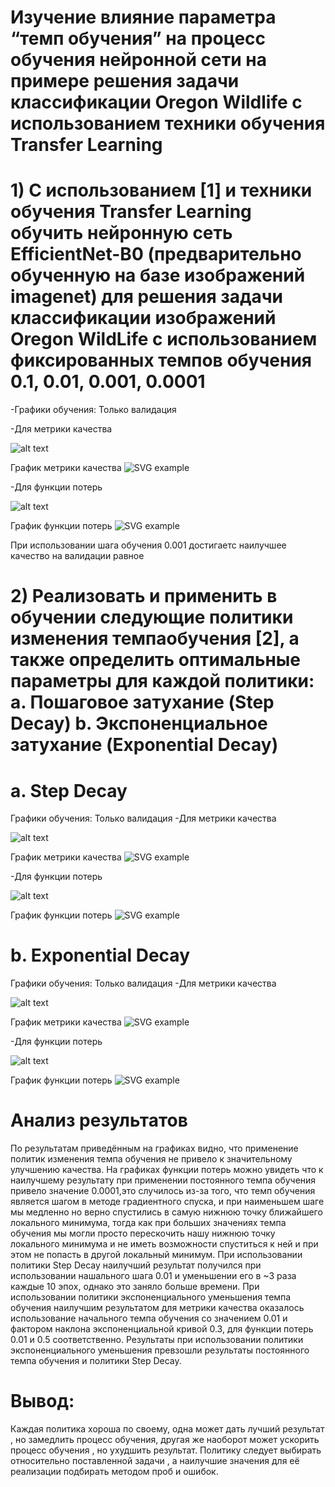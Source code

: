 # Изучение влияние параметра “темп обучения” на процесс обучения нейронной сети на примере решения задачи классификации Oregon Wildlife с использованием техники обучения Transfer Learning
# 1) С использованием [1] и техники обучения Transfer Learning обучить нейронную сеть EfficientNet-B0 (предварительно обученную на базе изображений imagenet) для решения задачи классификации изображений Oregon WildLife с использованием фиксированных темпов обучения 0.1, 0.01, 0.001, 0.0001
-Графики обучения: Только валидация

-Для метрики качества

 ![alt text](metrika2.jpg)
   
   График метрики качества
  ![SVG example](./metrika2.svg)
  
  -Для функции потерь
  
  ![alt text](loss2.jpg)
  
  График функции потерь
  ![SVG example](./loss2.svg)
  
  При использовании шага обучения 0.001 достигаетс наилучшее качество на валидации равное


# 2) Реализовать и применить в обучении следующие политики изменения темпаобучения [2], а также определить оптимальные параметры для каждой политики: a. Пошаговое затухание (Step Decay) b. Экспоненциальное затухание (Exponential Decay)
# a. Step Decay
Графики обучения: Только валидация
-Для метрики качества

 ![alt text](exp_metrika.jpg)
   
   График метрики качества
  ![SVG example](./exp_metrika.svg)
  
  -Для функции потерь
  
  ![alt text](exp_loss.jpg)
  
  График функции потерь
  ![SVG example](./exp_loss.svg)


# b. Exponential Decay

Графики обучения: Только валидация
-Для метрики качества

 ![alt text](exp_metrika2.jpg)
   
   График метрики качества
  ![SVG example](./exp_metrika2.svg)
  
  -Для функции потерь
  
  ![alt text](exp_loss2.jpg)
  
  График функции потерь
  ![SVG example](./exp_loss2.svg)





# Анализ результатов
 По результатам приведённым на графиках видно, что применение политик изменения темпа обучения не привело к значительному улучшению качества.
 На графиках функции потерь можно увидеть что к наилучшему результату при применении постоянного темпа обучения привело значение 0.0001,это случилось из-за того, что темп обучения является шагом в методе градиентного спуска, и при наименьшем шаге мы медленно но верно спустились в самую нижнюю точку ближайшего локального минимума, тогда как при больших значениях темпа обучения мы могли просто перескочить нашу нижнюю точку локального минимума и не иметь возможности спуститься к ней и при этом не попасть в другой локальный минимум. При использовании политики Step Decay наилучший результат получился при использовании нашального шага 0.01 и уменьшении его в ~3 раза каждые 10 эпоx, однако это заняло больше времени. При использовании политики экспоненциального уменьшения темпа обучения наилучшим результатом для метрики качества оказалось использование начального темпа обучения  со значением 0.01 и фактором наклона экспоненциальной кривой 0.3, для функции потерь 0.01 и 0.5 соответственно. Результаты при использовании политики экспоненциального уменьшения превзошли результаты постоянного темпа обучения и политики Step Decay.
 # Вывод:
 Каждая политика хороша по своему, одна может дать лучший результат , но замедлить процесс обучения, другая же наоборот может ускорить процесс обучения , но ухудшить результат. Политику следует выбирать относительно поставленной задачи , а наилучшие значения для её реализации подбирать методом проб и ошибок.
